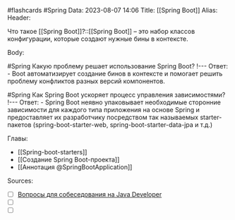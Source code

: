 #flashcards #Spring 
Data: 2023-08-07 14:06
Title: [[Spring Boot]]
Alias:
Header:

Что такое [[Spring Boot]]?::[[Spring Boot]] – это набор классов конфигурации, которые создают нужные бины в контексте. 
<!--SR:!2023-11-04,10,710-->


Body:



#Spring 
Какую проблему решает использование Spring Boot?
!---
Ответ:
	- Boot автоматизирует создание бинов в контексте и помогает решить проблему конфликтов разных версий компонентов.
<!--SR:!2023-11-03,10,423-->


#Spring 
Как Spring Boot ускоряет процесс управления зависимостями?
!---
Ответ:
	- Spring Boot неявно упаковывает необходимые сторонние зависимости для каждого типа приложения на основе Spring и предоставляет их разработчику посредством так называемых starter-пакетов (spring-boot-starter-web, spring-boot-starter-data-jpa и т.д.)
<!--SR:!2023-11-04,10,423-->






Главы:
- [[Spring-boot-starters]]
- [[Создание Spring Boot-проекта]]
- [[Аннотация @SpringBootApplication]]


Sources:
- [ ] [Вопросы для собеседования на Java Developer](https://github.com/enhorse/java-interview/blob/master/README.md#%D0%9E%D0%9E%D0%9F)
- [ ] []()
- [ ] []()
